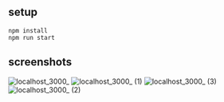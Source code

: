 ## setup
```
npm install
npm run start
```

## screenshots

![localhost_3000_](https://github.com/user-attachments/assets/eaad5e7d-16a4-45ee-9687-db4329212047)
![localhost_3000_ (1)](https://github.com/user-attachments/assets/53d92f81-3e3e-4d4e-966a-94990563f60c)
![localhost_3000_ (3)](https://github.com/user-attachments/assets/dddd72c3-9af5-4275-be0e-09e77e745e01)
![localhost_3000_ (2)](https://github.com/user-attachments/assets/67760b30-a6f2-47b4-9bd5-56191bee9034)

